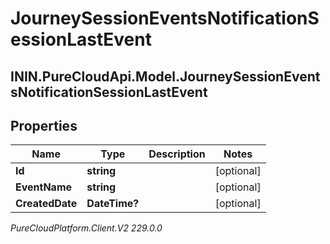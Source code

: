 # JourneySessionEventsNotificationSessionLastEvent

## ININ.PureCloudApi.Model.JourneySessionEventsNotificationSessionLastEvent

## Properties

|Name | Type | Description | Notes|
|------------ | ------------- | ------------- | -------------|
| **Id** | **string** |  | [optional] |
| **EventName** | **string** |  | [optional] |
| **CreatedDate** | **DateTime?** |  | [optional] |



_PureCloudPlatform.Client.V2 229.0.0_
